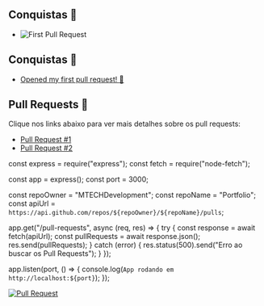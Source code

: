 ## Conquistas 🎉
- ![First Pull Request](https://img.shields.io/badge/achievement-first--pull--request-brightgreen)

## Conquistas 🎉
- [Opened my first pull request! 🚀](https://github.com/MTECHDevelopment/repo-name/pull/1)

## Pull Requests 📂

Clique nos links abaixo para ver mais detalhes sobre os pull requests:

- [Pull Request #1](https://github.com/MTECHDevelopment/Portfolio/pull/1)
- [Pull Request #2](https://github.com/MTECHDevelopment/Portfolio/pull/2)

const express = require("express");
const fetch = require("node-fetch");

const app = express();
const port = 3000;

const repoOwner = "MTECHDevelopment";
const repoName = "Portfolio";
const apiUrl = `https://api.github.com/repos/${repoOwner}/${repoName}/pulls`;

app.get("/pull-requests", async (req, res) => {
  try {
    const response = await fetch(apiUrl);
    const pullRequests = await response.json();
    res.send(pullRequests);
  } catch (error) {
    res.status(500).send("Erro ao buscar os Pull Requests");
  }
});

app.listen(port, () => {
  console.log(`App rodando em http://localhost:${port}`);
});

[![Pull Request](https://img.shields.io/badge/View-Pull%20Request-blue)](https://github.com/MTECHDevelopment/Portfolio/pull/1)
